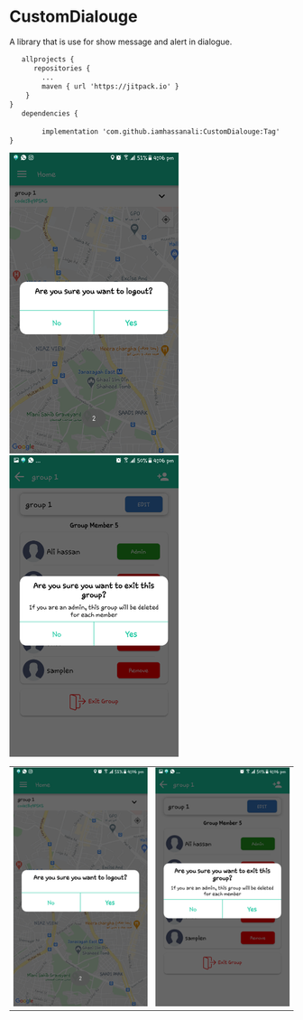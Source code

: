 # CustomDialouge
A library that is use for show message and alert in dialogue.

       allprojects {              
	      repositories {
			...
			maven { url 'https://jitpack.io' }
		}
	}
       dependencies {
       
	        implementation 'com.github.iamhassanali:CustomDialouge:Tag'
	}

<img src="https://github.com/iamhassanali/CustomDialouge/blob/master/DialougeLibrary/ScreenShoot/Screenshot_20201023-160635.png" width="300">



<img src="https://github.com/iamhassanali/CustomDialouge/blob/master/DialougeLibrary/ScreenShoot/Screenshot_20201023-160652.png" width="300">

<table style="width:100%">

  <tr>
    <td><img src="https://github.com/iamhassanali/CustomDialouge/blob/master/DialougeLibrary/ScreenShoot/Screenshot_20201023-160635.png" width="300"></td>
    <td><img src="https://github.com/iamhassanali/CustomDialouge/blob/master/DialougeLibrary/ScreenShoot/Screenshot_20201023-160652.png" width="300"></td>
  </tr>
</table>
